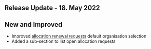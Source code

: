 ## Release Update - 18. May 2022

## New and Improved

-   Improved [allocation renewal
    requests](https://support.nesi.org.nz/hc/en-gb/articles/4600222769295) default
    organisation selection
-   Added a sub-section to list open allocation requests
